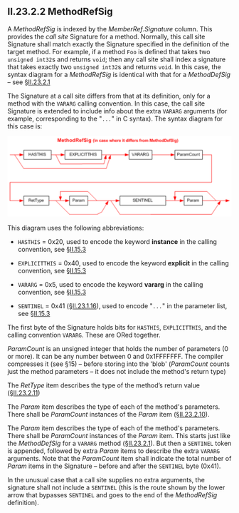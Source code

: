 ## II.23.2.2 MethodRefSig

A _MethodRefSig_ is indexed by the _MemberRef_._Signature_ column. This provides the *call site* Signature for a method.  Normally, this call site Signature shall match exactly the Signature specified in the definition of the target method.  For example, if a method `Foo` is defined that takes two `unsigned int32`s and returns `void`; then any call site shall index a signature that takes exactly two `unsigned int32`s and returns `void`. In this case, the syntax diagram for a _MethodRefSig_ is identical with that for a _MethodDefSig_ &ndash; see §[II.23.2.1](#todo-missing-hyperlink)

The Signature at a call site differs from that at its definition, only for a method with the `VARARG` calling convention. In this case, the call site Signature is extended to include info about the extra `VARARG` arguments (for example, corresponding to the "`...`" in C syntax). The syntax diagram for this case is:

 ![](ii.23.2.2-methodrefsig-figure-1.png)

This diagram uses the following abbreviations:

 * `HASTHIS` = 0x20, used to encode the keyword **instance** in the calling convention, see §[II.15.3](#todo-missing-hyperlink)

 * `EXPLICITTHIS` = 0x40, used to encode the keyword **explicit** in the calling convention, see §[II.15.3](#todo-missing-hyperlink)
 
 * `VARARG` = 0x5, used to encode the keyword **vararg** in the calling convention, see §[II.15.3](#todo-missing-hyperlink)
 
 * `SENTINEL` = 0x41 (§[II.23.1.16](ii.23.1.16-element-types-used-in-signatures.md)), used to encode "`...`" in the parameter list, see §[II.15.3](#todo-missing-hyperlink)

The first byte of the Signature holds bits for `HASTHIS`, `EXPLICITTHIS`, and the calling convention `VARARG`. These are ORed together.

_ParamCount_ is an unsigned integer that holds the number of parameters (0 or more). It can be any number between 0 and 0x1FFFFFFF. The compiler compresses it (see §15) &ndash; before storing into the 'blob' (_ParamCount_ counts just the method parameters &ndash; it does not include the method's return type)

The _RetType_ item describes the type of the method’s return value (§[II.23.2.11](#todo-missing-hyperlink))

The _Param_ item describes the type of each of the method's parameters. There shall be _ParamCount_ instances of the _Param_ item (§[II.23.2.10](#todo-missing-hyperlink)).

The _Param_ item describes the type of each of the method's parameters. There shall be _ParamCount_ instances of the _Param_ item. This starts just like the _MethodDefSig_ for a `VARARG` method (§[II.23.2.1](#todo-missing-hyperlink)). But then a `SENTINEL` token is appended, followed by extra _Param_ items to describe the extra `VARARG` arguments.  Note that the _ParamCount_ item shall indicate the total number of _Param_ items in the Signature &ndash; before and after the `SENTINEL` byte (0x41).

In the unusual case that a call site supplies no extra arguments, the signature shall not include a `SENTINEL` (this is the route shown by the lower arrow that bypasses `SENTINEL` and goes to the end of the _MethodRefSig_ definition).
